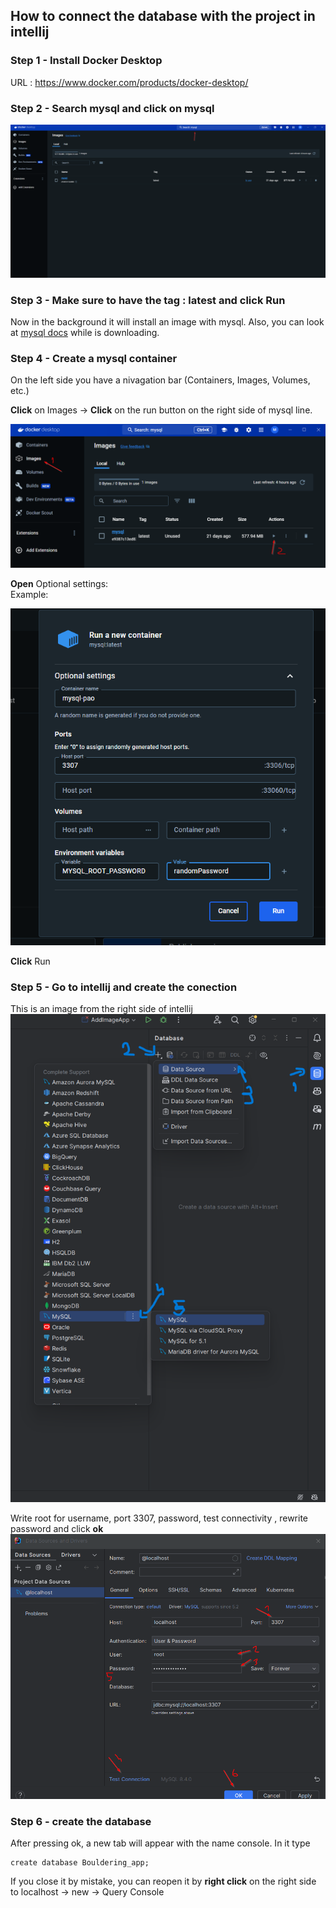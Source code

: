 ## How to connect the database with the project in intellij

### Step 1 - Install Docker Desktop

URL : https://www.docker.com/products/docker-desktop/

### Step 2 - Search mysql and click on mysql

![image](readmeMaterials/mysql-search.png)

### Step 3 - Make sure to have the tag : latest and click Run
Now in the background it will install an image with mysql.
Also, you can look at [mysql docs](https://hub.docker.com/_/mysql?uuid=BF7E2721-8342-4AA3-8D94-7C0612672201) while is downloading.

### Step 4 - Create a mysql container
On the left side you have a nivagation bar (Containers, Images, Volumes, etc.)


**Click** on Images -> **Click** on the run button on the right side of mysql line.

![image](readmeMaterials/create_container1.png)

**Open** Optional settings:   
Example:

![image](readmeMaterials/create_container2.png)

**Click** Run

### Step 5 - Go to intellij and create the conection

This is an image from the right side of intellij
![image](readmeMaterials/connect_database.png)

Write root for username, port 3307, password, test connectivity , rewrite password and click **ok**
![image](readmeMaterials/create_connection1.png)

### Step 6 - create the database
After pressing ok, a new tab will appear with the name console. 
In it type 
```mysql
create database Bouldering_app;
```
If you close it by mistake, you can reopen it by **right click** on the right side to localhost -> new -> Query Console



